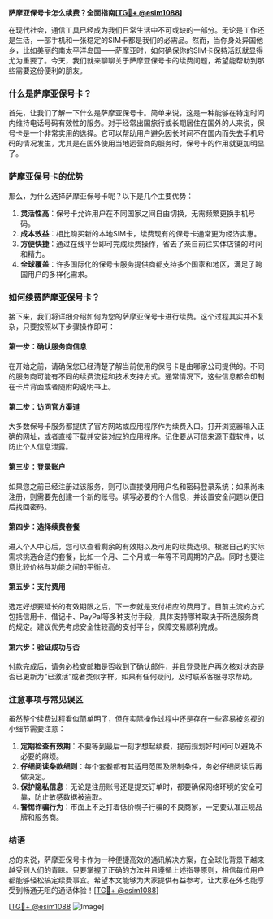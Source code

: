 **萨摩亚保号卡怎么续费？全面指南[[TG💪+ @esim1088](https://t.me/s/esim1088)]**

在现代社会，通信工具已经成为我们日常生活中不可或缺的一部分。无论是工作还是生活，一部手机和一张稳定的SIM卡都是我们的必需品。然而，当你身处异国他乡，比如美丽的南太平洋岛国——萨摩亚时，如何确保你的SIM卡保持活跃就显得尤为重要了。今天，我们就来聊聊关于萨摩亚保号卡的续费问题，希望能帮助到那些需要这份便利的朋友。

### 什么是萨摩亚保号卡？

首先，让我们了解一下什么是萨摩亚保号卡。简单来说，这是一种能够在特定时间内维持电话号码有效性的服务。对于经常出国旅行或长期居住在国外的人来说，保号卡是一个非常实用的选择。它可以帮助用户避免因长时间不在国内而失去手机号码的情况发生，尤其是在国外使用当地运营商的服务时，保号卡的作用就更加明显了。

### 萨摩亚保号卡的优势

那么，为什么选择萨摩亚保号卡呢？以下是几个主要优势：

1. **灵活性高**：保号卡允许用户在不同国家之间自由切换，无需频繁更换手机号码。
2. **成本效益**：相比购买新的本地SIM卡，续费现有的保号卡通常更为经济实惠。
3. **方便快捷**：通过在线平台即可完成续费操作，省去了亲自前往实体店铺的时间和精力。
4. **全球覆盖**：许多国际化的保号卡服务提供商都支持多个国家和地区，满足了跨国用户的多样化需求。

### 如何续费萨摩亚保号卡？

接下来，我们将详细介绍如何为您的萨摩亚保号卡进行续费。这个过程其实并不复杂，只要按照以下步骤操作即可：

#### 第一步：确认服务商信息
在开始之前，请确保您已经清楚了解当前使用的保号卡是由哪家公司提供的。不同的服务商可能有不同的续费流程和技术支持方式。通常情况下，这些信息都会印制在卡片背面或者随附的说明书上。

#### 第二步：访问官方渠道
大多数保号卡服务都提供了官方网站或应用程序作为续费入口。打开浏览器输入正确的网址，或者直接下载并安装对应的应用程序。记住要从可信来源下载软件，以防止个人信息泄露。

#### 第三步：登录账户
如果您之前已经注册过该服务，则可以直接使用用户名和密码登录系统；如果尚未注册，则需要先创建一个新的账号。填写必要的个人信息，并设置安全问题以便日后找回密码。

#### 第四步：选择续费套餐
进入个人中心后，您可以查看剩余的有效期以及可用的续费选项。根据自己的实际需求挑选合适的套餐，比如一个月、三个月或一年等不同周期的产品。同时也要注意比较价格与功能之间的平衡点。

#### 第五步：支付费用
选定好想要延长的有效期限之后，下一步就是支付相应的费用了。目前主流的方式包括信用卡、借记卡、PayPal等多种支付手段，具体支持哪种取决于所选服务商的规定。建议优先考虑安全性较高的支付平台，保障交易顺利完成。

#### 第六步：验证成功与否
付款完成后，请务必检查邮箱是否收到了确认邮件，并且登录账户再次核对状态是否已更新为“已激活”或者类似字样。如果有任何疑问，及时联系客服寻求帮助。

### 注意事项与常见误区

虽然整个续费过程看似简单明了，但在实际操作过程中还是存在一些容易被忽视的小细节需要注意：

1. **定期检查有效期**：不要等到最后一刻才想起续费，提前规划好时间可以避免不必要的麻烦。
2. **仔细阅读条款细则**：每个套餐都有其适用范围及限制条件，务必仔细阅读后再做决定。
3. **保护隐私信息**：无论是注册账号还是提交订单时，都要确保网络环境的安全可靠，防止敏感数据被盗取。
4. **警惕诈骗行为**：市面上不乏打着低价幌子行骗的不良商家，一定要认准正规品牌和服务商。

### 结语

总的来说，萨摩亚保号卡作为一种便捷高效的通讯解决方案，在全球化背景下越来越受到人们的青睐。只要掌握了正确的方法并且遵循上述指导原则，相信每位用户都能够轻松搞定续费事宜。希望本文能够为大家提供有益参考，让大家在外也能享受到畅通无阻的通话体验！[[TG💪+ @esim1088](https://t.me/s/esim1088)]

[[TG💪+ @esim1088](https://t.me/s/esim1088) ![Image](https://i.postimg.cc/4NQfJmqS/Snipaste-2025-05-13-00-14-12.png)]